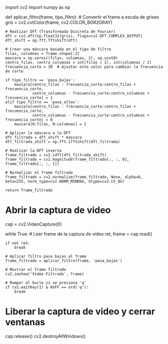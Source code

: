 import cv2
import numpy as np

def aplicar_filtro(frame, tipo_filtro):
    # Convertir el frame a escala de grises
    gris = cv2.cvtColor(frame, cv2.COLOR_BGR2GRAY)

    # Realizar DFT (Transformada Discreta de Fourier)
    dft = cv2.dft(np.float32(gris), flags=cv2.DFT_COMPLEX_OUTPUT)
    dft_shift = np.fft.fftshift(dft)

    # Crear una máscara basada en el tipo de filtro
    filas, columnas = frame.shape[:2]
    mascara = np.zeros((filas, columnas, 2), np.uint8)
    centro_filas, centro_columnas = int(filas / 2), int(columnas / 2)
    frecuencia_corte = 30  # Ajustar este valor para cambiar la frecuencia de corte

    if tipo_filtro == 'pasa_bajas':
        mascara[centro_filas - frecuencia_corte:centro_filas + frecuencia_corte,
                centro_columnas - frecuencia_corte:centro_columnas + frecuencia_corte] = 1
    elif tipo_filtro == 'pasa_altas':
        mascara[centro_filas - frecuencia_corte:centro_filas + frecuencia_corte,
                centro_columnas - frecuencia_corte:centro_columnas + frecuencia_corte] = 0
        mascara[0:filas, 0:columnas] = 1

    # Aplicar la máscara a la DFT
    dft_filtrada = dft_shift * mascara
    dft_filtrada_shift = np.fft.ifftshift(dft_filtrada)

    # Realizar la DFT inversa
    frame_filtrado = cv2.idft(dft_filtrada_shift)
    frame_filtrado = cv2.magnitude(frame_filtrado[:, :, 0], frame_filtrado[:, :, 1])

    # Normalizar el frame filtrado
    frame_filtrado = cv2.normalize(frame_filtrado, None, alpha=0, beta=255, norm_type=cv2.NORM_MINMAX, dtype=cv2.CV_8U)

    return frame_filtrado

# Abrir la captura de video
cap = cv2.VideoCapture(0)

while True:
    # Leer frame de la captura de video
    ret, frame = cap.read()

    if not ret:
        break

    # Aplicar filtro pasa bajas al frame
    frame_filtrado = aplicar_filtro(frame, 'pasa_bajas')

    # Mostrar el frame filtrado
    cv2.imshow('Video Filtrado', frame)

    # Romper el bucle si se presiona 'q'
    if cv2.waitKey(1) & 0xFF == ord('q'):
        break

# Liberar la captura de video y cerrar ventanas
cap.release()
cv2.destroyAllWindows()
